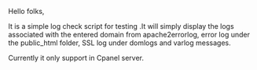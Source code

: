 Hello folks,

It is a simple log check script for testing .It will simply display the logs associated with the entered domain from apache2errorlog, error log under the public_html folder, SSL log under domlogs and varlog messages.

Currently it only support in Cpanel server.
